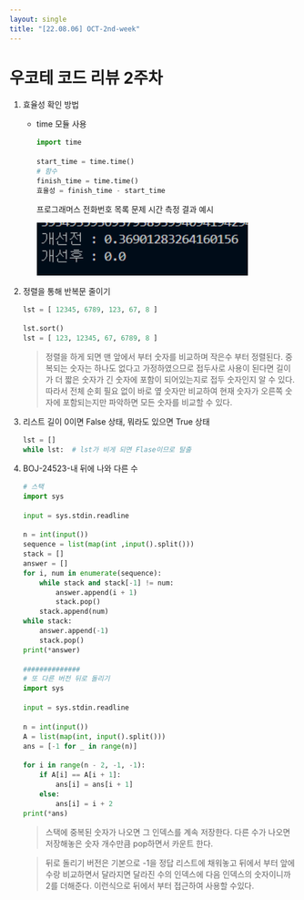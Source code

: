 ```yaml
---
layout: single
title: "[22.08.06] OCT-2nd-week"
---
```

# 우코테 코드 리뷰 2주차



1. 효율성 확인 방법

   - time 모듈 사용

     ```python
     import time
     
     start_time = time.time()
     # 함수
     finish_time = time.time()
     효율성 = finish_time - start_time
     ```

     프로그래머스 전화번호 목록 문제 시간 측정 결과 예시

     

     ![image-20220807183340946](https://github.com/hvvany/hvvany.github.io/blob/master/_posts/2022-08-06-efficiency.assets/image-20220807183340946.png?raw=true)

     

2. 정렬을 통해 반복문 줄이기

   ```python
   lst = [ 12345, 6789, 123, 67, 8 ]
   
   lst.sort()
   lst = [ 123, 12345, 67, 6789, 8 ]
   ```

   > 정렬을 하게 되면 맨 앞에서 부터 숫자를 비교하며 작은수 부터 정렬된다. 중복되는 숫자는 하나도 없다고 가정하였으므로 접두사로 사용이 된다면 길이가 더 짧은 숫자가 긴 숫자에 포함이 되어있는지로 접두 숫자인지 알 수 있다.  따라서 전체 순회 필요 없이 바로 옆 숫자만 비교하여 현재 숫자가 오른쪽 숫자에 포함되는지만 파악하면 모든 숫자를 비교할 수 있다.

3. 리스트 길이 0이면 False 상태, 뭐라도 있으면 True 상태

   ```python
   lst = []
   while lst:  # lst가 비게 되면 Flase이므로 탈출
   ```

4. BOJ-24523-내 뒤에 나와 다른 수

   ```python
   # 스택
   import sys
   
   input = sys.stdin.readline
   
   n = int(input())
   sequence = list(map(int ,input().split()))
   stack = []
   answer = []
   for i, num in enumerate(sequence):
       while stack and stack[-1] != num:
           answer.append(i + 1)
           stack.pop()
       stack.append(num)
   while stack:
       answer.append(-1)
       stack.pop()
   print(*answer)
   
   ##############
   # 또 다른 버전 뒤로 돌리기
   import sys
   
   input = sys.stdin.readline
   
   n = int(input())
   A = list(map(int, input().split()))
   ans = [-1 for _ in range(n)]
   
   for i in range(n - 2, -1, -1):
       if A[i] == A[i + 1]:
           ans[i] = ans[i + 1]
       else:
           ans[i] = i + 2
   print(*ans)
   ```

   > 스택에 중복된 숫자가 나오면 그 인덱스를 계속 저장한다. 다른 수가 나오면 저장해놓은 숫자 개수만큼 pop하면서 카운트 한다. 

   > 뒤로 돌리기 버전은 기본으로 -1을 정답 리스트에 채워놓고 뒤에서 부터 앞에 수랑 비교하면서 달라지면 달라진 수의 인덱스에 다음 인덱스의 숫자이니까 2를 더해준다. 이런식으로 뒤에서 부터 접근하여 사용할 수있다.
